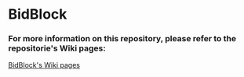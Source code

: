 # BidBlock
### For more information on this repository, please refer to the repositorie's Wiki pages:
<a href="https://gitlab.com/Maestro07/trypto-gitlab/-/wikis/home">BidBlock's Wiki pages</a>

